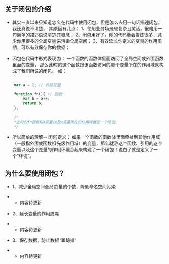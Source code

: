 ## 关于闭包的介绍

* 其实一直以来只知道怎么在代码中使用闭包，但是怎么去用一句话描述闭包，我还真说不清楚，
  其原因有几点：
    1、使用业务场景较复杂且灵活，很难用一句简单的描述语说清楚其概念；
    2、闭包用好了，你的代码量会提炼很多，减少你用很多的全局变量来污染全局空间；
    3、有效延长你定义的变量的作用周期，可以有效保存你的数据；


* 闭包在代码中形式表现为：
  一个函数的函数体里面访问了全局空间或外围函数里面的变量，
  那么此时的这个函数跟该函数访问的那个变量所在的作用域就构成了我们所说的闭包。
  如：

``` javascript
	
	var a = 2; // 外部变量

	function fn(){ // 函数
		var b = a++;
		return b;
	};

	/*
	*此时的fn函数和a变量以及a变量所在的作用域就是一个闭包
	*/

```
   
* 所以简单的理解--
  闭包定义：
  如果一个函数的函数体里面牵扯到其他作用域（一般指外围或函数祖先级作用域）的变量，那么就称这个函数、引用的这个变量以及这个变量的作用环境合起来构建了一个闭包！说白了就是定义了一个“环境”。 

## 为什么要使用闭包？

* 1、减少全局空间全局变量的个数，降低命名空间污染
	
- - 内容待更新

* 2、延长变量的作用周期

- - 内容待更新

* 3、保存数据，防止数据“跟踪掉”

- - 内容待更新